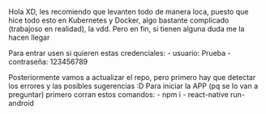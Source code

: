 Hola XD, les recomiendo que levanten todo de manera loca, puesto que hice todo esto en Kubernetes y Docker, algo bastante complicado (trabajoso en realidad), la vdd.
Pero en fin, si tienen alguna duda me la hacen llegar

Para entrar usen si quieren estas credenciales:
	- usuario: Prueba
	- contraseña: 123456789

Posteriormente vamos a actualizar el repo, pero primero hay que detectar los errores y las posibles sugerencias :D
Para iniciar la APP (pq se lo van a preguntar) primero corran estos comandos:
	- npm i
	- react-native run-android
